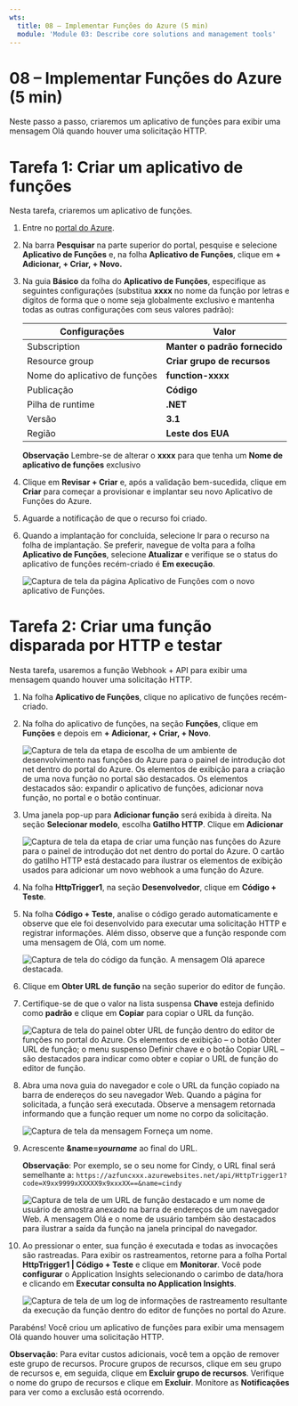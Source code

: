```yaml
---
wts:
  title: 08 – Implementar Funções do Azure (5 min)
  module: 'Module 03: Describe core solutions and management tools'
---
```

# <a name="08---implement-azure-functions-5-min"></a>08 – Implementar Funções do Azure (5 min)

Neste passo a passo, criaremos um aplicativo de funções para exibir uma mensagem Olá quando houver uma solicitação HTTP. 

# <a name="task-1-create-a-function-app"></a>Tarefa 1: Criar um aplicativo de funções 

Nesta tarefa, criaremos um aplicativo de funções.

1. Entre no [portal do Azure](https://portal.azure.com).

2. Na barra **Pesquisar** na parte superior do portal, pesquise e selecione **Aplicativo de Funções** e, na folha **Aplicativo de Funções**, clique em **+ Adicionar, + Criar, + Novo.**

3. Na guia **Básico** da folha do **Aplicativo de Funções**, especifique as seguintes configurações (substitua **xxxx** no nome da função por letras e dígitos de forma que o nome seja globalmente exclusivo e mantenha todas as outras configurações com seus valores padrão): 

    | Configurações | Valor |
    | -- | --|
    | Subscription | **Manter o padrão fornecido** |
    | Resource group | **Criar grupo de recursos** |
    | Nome do aplicativo de funções | **function-xxxx** |
    | Publicação | **Código** |
    | Pilha de runtime | **.NET** |
    | Versão | **3.1** |
    | Região | **Leste dos EUA** |

    **Observação** Lembre-se de alterar o **xxxx** para que tenha um **Nome de aplicativo de funções** exclusivo

4. Clique em **Revisar + Criar** e, após a validação bem-sucedida, clique em **Criar** para começar a provisionar e implantar seu novo Aplicativo de Funções do Azure.

5. Aguarde a notificação de que o recurso foi criado.

6. Quando a implantação for concluída, selecione Ir para o recurso na folha de implantação. Se preferir, navegue de volta para a folha **Aplicativo de Funções**, selecione **Atualizar** e verifique se o status do aplicativo de funções recém-criado é **Em execução**. 

    ![Captura de tela da página Aplicativo de Funções com o novo aplicativo de Funções.](../images/0701.png)

# <a name="task-2-create-a-http-triggered-function-and-test"></a>Tarefa 2: Criar uma função disparada por HTTP e testar

Nesta tarefa, usaremos a função Webhook + API para exibir uma mensagem quando houver uma solicitação HTTP. 

1. Na folha **Aplicativo de Funções**, clique no aplicativo de funções recém-criado. 

2. Na folha do aplicativo de funções, na seção **Funções**, clique em **Funções** e depois em **+ Adicionar, + Criar, + Novo**.

    ![Captura de tela da etapa de escolha de um ambiente de desenvolvimento nas funções do Azure para o painel de introdução dot net dentro do portal do Azure. Os elementos de exibição para a criação de uma nova função no portal são destacados. Os elementos destacados são: expandir o aplicativo de funções, adicionar nova função, no portal e o botão continuar.](../images/0702.png)

3. Uma janela pop-up para **Adicionar função** será exibida à direita. Na seção **Selecionar modelo**, escolha **Gatilho HTTP**. Clique em **Adicionar** 

    ![Captura de tela da etapa de criar uma função nas funções do Azure para o painel de introdução dot net dentro do portal do Azure. O cartão do gatilho HTTP está destacado para ilustrar os elementos de exibição usados para adicionar um novo webhook a uma função do Azure.](../images/0702a.png)

4. Na folha **HttpTrigger1**, na seção **Desenvolvedor**, clique em **Código + Teste**. 

5. Na folha **Código + Teste**, analise o código gerado automaticamente e observe que ele foi desenvolvido para executar uma solicitação HTTP e registrar informações. Além disso, observe que a função responde com uma mensagem de Olá, com um nome. 

    ![Captura de tela do código da função. A mensagem Olá aparece destacada.](../images/0704.png)

6. Clique em **Obter URL de função** na seção superior do editor de função. 

7. Certifique-se de que o valor na lista suspensa **Chave** esteja definido como **padrão** e clique em **Copiar** para copiar o URL da função. 

    ![Captura de tela do painel obter URL de função dentro do editor de funções no portal do Azure. Os elementos de exibição – o botão Obter URL de função; o menu suspenso Definir chave e o botão Copiar URL – são destacados para indicar como obter e copiar o URL de função do editor de função.](../images/0705.png)

8. Abra uma nova guia do navegador e cole o URL da função copiado na barra de endereços do seu navegador Web. Quando a página for solicitada, a função será executada. Observe a mensagem retornada informando que a função requer um nome no corpo da solicitação.

    ![Captura de tela da mensagem Forneça um nome.](../images/0706.png)

9. Acrescente **&name=*yourname*** ao final do URL.

    **Observação**: Por exemplo, se o seu nome for Cindy, o URL final será semelhante a: `https://azfuncxxx.azurewebsites.net/api/HttpTrigger1?code=X9xx9999xXXXXX9x9xxxXX==&name=cindy`

    ![Captura de tela de um URL de função destacado e um nome de usuário de amostra anexado na barra de endereços de um navegador Web. A mensagem Olá e o nome de usuário também são destacados para ilustrar a saída da função na janela principal do navegador.](../images/0707.png)

10. Ao pressionar o enter, sua função é executada e todas as invocações são rastreadas. Para exibir os rastreamentos, retorne para a folha Portal **HttpTrigger1 \| Código + Teste** e clique em **Monitorar**. Você pode **configurar** o Application Insights selecionando o carimbo de data/hora e clicando em **Executar consulta no Application Insights**.

    ![Captura de tela de um log de informações de rastreamento resultante da execução da função dentro do editor de funções no portal do Azure.](../images/0709.png) 

Parabéns! Você criou um aplicativo de funções para exibir uma mensagem Olá quando houver uma solicitação HTTP.  

**Observação**: Para evitar custos adicionais, você tem a opção de remover este grupo de recursos. Procure grupos de recursos, clique em seu grupo de recursos e, em seguida, clique em **Excluir grupo de recursos**. Verifique o nome do grupo de recursos e clique em **Excluir**. Monitore as **Notificações** para ver como a exclusão está ocorrendo.
